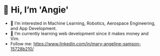 # 👋 Hi, I’m 'Angie'

- 👀 I’m interested in Machine Learning, Robotics, Aerospace Engineering, and App Development.
- 🌱 I’m currently learning web development since it makes money and Vim.
- Follow me: https://www.linkedin.com/in/mary-angeline-samson-15728b210/

<!---
AngieS-git/AngieS-git is a ✨ special ✨ repository because its `README.md` (this file) appears on your GitHub profile.
You can click the Preview link to take a look at your changes.
--->
